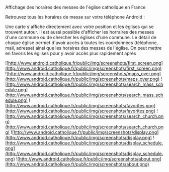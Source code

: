Affichage des horaires des messes de l'église catholique en France

Retrouvez tous les horaires de messe sur votre téléphone Android :

Une carte s'affiche directement avec votre position et les églises qui se trouvent autour.
Il est aussi possible d'afficher les horraires des messes d'une commune ou de chercher les églises d'une commune.
Le détail de chaque église permet d'avoir accès à toutes les coordonnées (téléphone, mail, adresse) ainsi que les horaires des messes de l'église.
On peut mettre en favoris les églises pour y avoir accès plus rapidement après

![http://www.android.catholique.fr/public/img/screenshots/first_screen.png](http://www.android.catholique.fr/public/img/screenshots/first_screen.png)
![http://www.android.catholique.fr/public/img/screenshots/maps_over.png](http://www.android.catholique.fr/public/img/screenshots/maps_over.png)
![http://www.android.catholique.fr/public/img/screenshots/search_mass_schedule.png](http://www.android.catholique.fr/public/img/screenshots/search_mass_schedule.png)
![http://www.android.catholique.fr/public/img/screenshots/favorites.png](http://www.android.catholique.fr/public/img/screenshots/favorites.png)
![http://www.android.catholique.fr/public/img/screenshots/search_church.png](http://www.android.catholique.fr/public/img/screenshots/search_church.png)
![http://www.android.catholique.fr/public/img/screenshots/display.png](http://www.android.catholique.fr/public/img/screenshots/display.png)
![http://www.android.catholique.fr/public/img/screenshots/display_schedule.png](http://www.android.catholique.fr/public/img/screenshots/display_schedule.png)
![http://www.android.catholique.fr/public/img/screenshots/about.png](http://www.android.catholique.fr/public/img/screenshots/about.png)